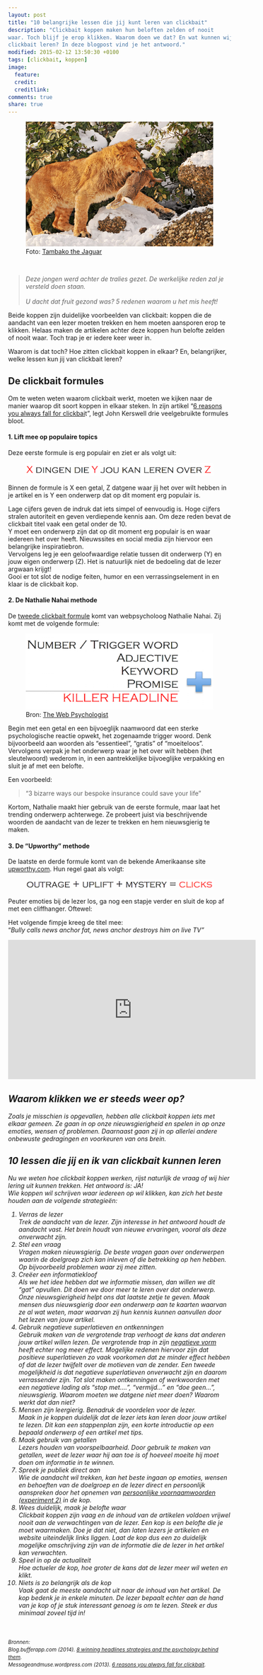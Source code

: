 ```yaml
---
layout: post
title: "10 belangrijke lessen die jij kunt leren van clickbait"
description: "Clickbait koppen maken hun beloften zelden of nooit
waar. Toch blijf je erop klikken. Waarom doen we dat? En wat kunnen wij van
clickbait leren? In deze blogpost vind je het antwoord." 
modified: 2015-02-12 13:50:30 +0100
tags: [clickbait, koppen]
image:
  feature: 
  credit: 
  creditlink: 
comments: true
share: true
---
```

<figure>
<img src="/images/prooi.jpg" alt="Leeuw met prooi in zijn bek">
<figcaption>Foto: <a href="http://bit.ly/1CkujRZ">Tambako the Jaguar</a></figcaption>
</figure>
<br>
<blockquote>
<em>Deze jongen werd achter de tralies gezet. De werkelijke reden zal
je versteld doen staan.</em>
<br><br>
<em>U dacht dat fruit gezond was? 5 redenen waarom u het mis heeft!</em>
</blockquote>

Beide koppen zijn duidelijke voorbeelden van clickbait: koppen die de
aandacht van een lezer moeten trekken en hem moeten aansporen erop te
klikken. Helaas maken de artikelen achter deze koppen hun belofte zelden of nooit waar. Toch trap je er iedere keer weer in. 

Waarom is dat toch? Hoe zitten clickbait koppen in elkaar? En, belangrijker, welke lessen kun jij van clickbait leren? 

<h2>De clickbait formules</h2>
Om te weten weten waarom clickbait werkt, moeten we kijken naar de
manier waarop dit soort koppen in elkaar steken. In zijn artikel “<a href="https://messageandmuse.wordpress.com/2013/12/19/6-reasons-you-always-fall-for-click-bait-and-the-secret-formulas-publishers-wont-want-you-to-see/ ">6 reasons you always fall for clickbai</a>t”, legt John Kerswell drie veelgebruikte formules bloot. 

<h4>1. Lift mee op populaire topics</h4>
Deze eerste formule is erg populair en ziet er als volgt uit:

<figure>
<img src="/images/populaire-topics.png" alt="Clickbait formule,
gebaseerd op populaire onderwerpen">
</figure>

Binnen de formule is X een getal, Z datgene waar jij het over wilt hebben in je artikel en is Y een onderwerp dat op dit moment erg populair is. 


Lage cijfers geven de indruk dat iets simpel of eenvoudig is. Hoge
cijfers stralen autoriteit en geven verdiepende kennis aan. Om deze reden bevat de clickbait titel vaak een getal onder de 10.<br>
Y moet een onderwerp zijn dat op dit moment erg populair is en waar
iedereen het over heeft. Nieuwssites en social media zijn hiervoor
een belangrijke inspiratiebron.<br>
Vervolgens leg je een geloofwaardige relatie tussen dit onderwerp (Y) en jouw eigen onderwerp (Z). Het is natuurlijk niet de bedoeling dat de lezer argwaan krijgt!<br>
Gooi er tot slot de nodige feiten, humor en een verrassingselement in en klaar is de clickbait kop.  

<h4>2. De Nathalie Nahai methode</h4>
De <a
href="http://www.slideshare.net/nathalienahai/the-secret-psychology-behind-persuasive-content">tweede
clickbait formule</a> komt van webpsycholoog Nathalie Nahai. Zij komt met de volgende formule:

<figure>
<img src="/images/nathalienahai-formule.png" alt="Clickbait formule Nathalie Nahai">
<figcaption>Bron: <a href="http://www.thewebpsychologist.com/slideshare/unruly-slides-web-psychology-the-science-of-online-persuasion/">The Web Psychologist</a></figcaption>
</figure>

Begin met een getal en een bijvoeglijk naamwoord dat een sterke
 psychologische reactie opwekt, het zogenaamde trigger woord. Denk
 bijvoorbeeld aan woorden als “essentieel”, “gratis” of
 “moeiteloos”. Vervolgens verpak je het onderwerp waar je het over
 wilt hebben (het sleutelwoord) wederom in, in een aantrekkelijke
 bijvoeglijke verpakking en sluit je af met een belofte.


Een voorbeeld:


<blockquote> “3 bizarre ways our bespoke insurance could save your life”
</blockquote>


Kortom, Nathalie maakt hier gebruik van de eerste formule, maar laat het trending onderwerp achterwege. Ze probeert juist via beschrijvende woorden de aandacht van de lezer te trekken en hem nieuwsgierig te maken. 


<h4>3. De “Upworthy” methode</h4>
De laatste en derde formule komt van de bekende Amerikaanse site <a href="http://www.upworthy.com/">upworthy.com</a>. 
Hun regel gaat als volgt:

<figure>
<img src="/images/upworthy.png" alt="Clickbait formule,
gebruikt door de website Upworthy">
</figure>

Peuter emoties bij de lezer los, ga nog een stapje verder en sluit de kop af met een cliffhanger. Oftewel:



Het volgende fimpje kreeg de titel mee:<br>
“<em>Bully calls news anchor fat, news anchor destroys him on live TV<em>”

<iframe width="560" height="315" src="https://www.youtube.com/embed/rUOpqd0rQSo" frameborder="0" allowfullscreen></iframe>


<h2>Waarom klikken we er steeds weer op?</h2>
Zoals je misschien is opgevallen, hebben alle clickbait koppen iets met elkaar gemeen. 
Ze gaan in op onze nieuwsgierigheid en spelen in op onze emoties, wensen of problemen. Daarnaast gaan zij in op allerlei andere onbewuste gedragingen en voorkeuren van ons brein.

<h2>10 lessen die  jij en ik van clickbait kunnen leren</h2>
Nu we weten hoe clickbait koppen werken, rijst naturlijk de vraag of wij hier lering uit kunnen trekken. Het antwoord is: JA!<br>
Wie koppen wil schrijven waar iedereen op wil klikken, kan zich het beste houden aan de volgende strategieën:<br>

<ol>
<li><em>Verras de lezer</em></li>
Trek de aandacht van de lezer. Zijn interesse in het antwoord houdt de
aandacht vast. Het brein houdt van nieuwe ervaringen, vooral als deze
onverwacht zijn.
<br>
<li><em>Stel een vraag</em></li>
Vragen maken nieuwsgierig. De beste vragen gaan over onderwerpen waarin de doelgroep zich kan inleven of die betrekking op hen hebben. Op bijvoorbeeld problemen waar zij mee zitten.
<li><em>Creëer een informatiekloof</em></li>
Als we het idee hebben dat we informatie missen, dan willen we dit
“gat” opvullen. Dit doen we door meer te leren over dat
onderwerp. Onze nieuwsgierigheid helpt ons dat laatste zetje te
geven. Maak mensen dus nieuwsgierig door een onderwerp aan te kaarten
waarvan ze al wat weten, maar waarvan zij hun kennis kunnen aanvullen
door het lezen van jouw artikel.
<br>

<li><em>Gebruik negatieve superlatieven en ontkenningen</em></li>
Gebruik maken van de vergrotende trap verhoogt de kans dat anderen
jouw artikel willen lezen. De vergrotende trap in zijn <a
href="http://www.outbrain.com/blog/2013/07/headlines-when-the-best-brings-the-worst-and-the-worst-brings-the-best.html
">negatieve vorm</a> heeft echter nog meer effect. Mogelijke redenen
hiervoor zijn dat positieve superlatieven zo vaak voorkomen dat ze
minder effect hebben of dat de lezer twijfelt over de motieven van de
zender. Een tweede mogelijkheid is dat negatieve superlatieven
onverwacht zijn en daarom verrassender zijn. Tot slot maken
ontkenningen of werkwoorden met een negatieve lading als “stop met….”,
“vermijd…” en “doe geen…”, nieuwsgierig. Waarom moeten we datgene niet
meer doen? Waarom werkt dat dan niet?

<li><em>Mensen zijn leergierig. Benadruk de voordelen voor de
lezer.</em></li>Maak in je koppen duidelijk dat de lezer iets kan
leren door jouw artikel te lezen. Dit kan een stappenplan zijn, een
korte introductie op een bepaald onderwerp of een artikel met tips.

<li><em>Maak gebruik van getallen</em></li>Lezers houden van
voorspelbaarheid. Door gebruik te maken van getallen, weet de lezer
waar hij aan toe is of hoeveel moeite hij moet doen om informatie in
te winnen.

<li><em>Spreek je publiek direct aan</em></li>Wie de aandacht wil
trekken, kan het beste ingaan op emoties, wensen en behoeften van de
doelgroep en de lezer direct en persoonlijk aanspreken door het
opnemen van <a
href="https://lindalaiblog.files.wordpress.com/2013/09/lai-and-farbrot-2013-what-makes-you-click-online-version.pdf">persoonlijke
voornaamwoorden (experiment 2)</a> in de kop.

<li><em>Wees duidelijk, maak je belofte waar</em></li>Clickbait koppen zijn vaag en de inhoud van de artikelen voldoen vrijwel nooit aan de verwachtingen van de lezer. 
Een kop is een belofte die je moet waarmaken. Doe je dat niet, dan
laten lezers je artikelen en website uiteindelijk links liggen. Laat
de kop dus een zo duidelijk mogelijke omschrijving zijn van de
informatie die de lezer in het artikel kan verwachten.

<li><em>Speel in op de actualiteit</em></li> Hoe actueler de kop, hoe
groter de kans dat de lezer meer wil weten en klikt.

<li><em>Niets is zo belangrijk als de kop</em></li> Vaak gaat de meeste aandacht uit naar de inhoud van het artikel. De kop bedenk je in enkele minuten.  De lezer bepaalt echter aan de hand van je kop of je stuk interessant genoeg is om te lezen. Steek er dus minimaal zoveel tijd in!
</ol>

<br><br>
<small>Bronnen:<br>
Blog.bufferapp.com (2014). <a href="https://blog.bufferapp.com/headline-strategies-psychology">8 winning headlines strategies and the
psychology behind them</a>.<br>
Messageandmuse.wordpress.com (2013). <a href="https://messageandmuse.wordpress.com/2013/12/19/6-reasons-you-always-fall-for-click-bait-and-the-secret-formulas-publishers-wont-want-you-to-see/ ">6 reasons you always fall for
clickbait</a>.<br>
</small>
